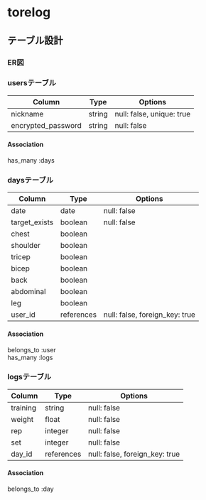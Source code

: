 # torelog

## テーブル設計
### ER図

### usersテーブル
| Column             | Type   | Options                   | 
| ------------------ | ------ | ------------------------- | 
| nickname           | string | null: false, unique: true | 
| encrypted_password | string | null: false               | 

#### Association
has_many :days

### daysテーブル
| Column        | Type       | Options                        | 
| ------------- | ---------- | ------------------------------ | 
| date          | date       | null: false                    | 
| target_exists | boolean    | null: false                    | 
| chest         | boolean    |                                | 
| shoulder      | boolean    |                                | 
| tricep        | boolean    |                                | 
| bicep         | boolean    |                                | 
| back          | boolean    |                                | 
| abdominal     | boolean    |                                | 
| leg           | boolean    |                                | 
| user_id       | references | null: false, foreign_key: true | 

#### Association
belongs_to :user<br>
has_many :logs

### logsテーブル
| Column   | Type       | Options                        | 
| -------- | ---------- | ------------------------------ | 
| training | string     | null: false                    | 
| weight   | float      | null: false                    | 
| rep      | integer    | null: false                    | 
| set      | integer    | null: false                    | 
| day_id   | references | null: false, foreign_key: true | 

#### Association
belongs_to :day